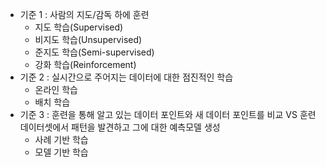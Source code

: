 - 기준 1 : 사람의 지도/감독 하에 훈련
	- 지도 학습(Supervised)
	- 비지도 학습(Unsupervised)
	- 준지도 학습(Semi-supervised)
	- 강화 학습(Reinforcement)
- 기준 2 : 실시간으로 주어지는 데이터에 대한 점진적인 학습
	- 온라인 학습
	- 배치 학습
- 기준 3 : 훈련을 통해 알고 있는 데이터 포인트와 새 데이터 포인트를 비교 VS 훈련 데이터셋에서 패턴을 발견하고 그에 대한 예측모델 생성
	- 사례 기반 학습
	- 모델 기반 학습
